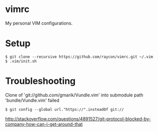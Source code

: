 # vimrc

My personal VIM configurations.

# Setup

    $ git clone --recursive https://github.com/raycon/vimrc.git ~/.vim
    $ .vim/init.sh


# Troubleshooting

Clone of 'git://github.com/gmarik/Vundle.vim' into submodule path 'bundle/Vundle.vim' failed

    $ git config --global url."https://".insteadOf git://
    
http://stackoverflow.com/questions/4891527/git-protocol-blocked-by-company-how-can-i-get-around-that
